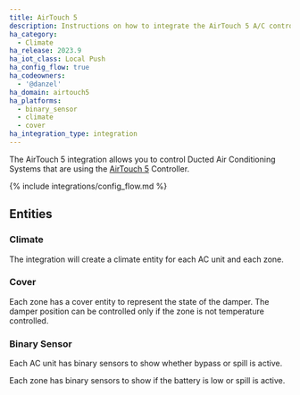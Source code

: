 ```yaml
---
title: AirTouch 5
description: Instructions on how to integrate the AirTouch 5 A/C controller into Home Assistant.
ha_category:
  - Climate
ha_release: 2023.9
ha_iot_class: Local Push
ha_config_flow: true
ha_codeowners:
  - '@danzel'
ha_domain: airtouch5
ha_platforms:
  - binary_sensor
  - climate
  - cover
ha_integration_type: integration
---
```


The AirTouch 5 integration allows you to control Ducted Air Conditioning Systems that are using the [AirTouch 5](https://www.airtouch.net.au/smart-air-conditioning/airtouch-5/) Controller.

{% include integrations/config_flow.md %}

## Entities

### Climate

The integration will create a climate entity for each AC unit and each zone.

### Cover

Each zone has a cover entity to represent the state of the damper. The damper position can be controlled only if the zone is not temperature controlled.

### Binary Sensor

Each AC unit has binary sensors to show whether bypass or spill is active.

Each zone has binary sensors to show if the battery is low or spill is active.
